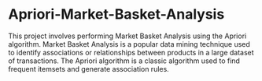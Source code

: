 # Apriori-Market-Basket-Analysis
This project involves performing Market Basket Analysis using the Apriori algorithm. Market Basket Analysis is a popular data mining technique used to identify associations or relationships between products in a large dataset of transactions. The Apriori algorithm is a classic algorithm used to find frequent itemsets and generate association rules.
